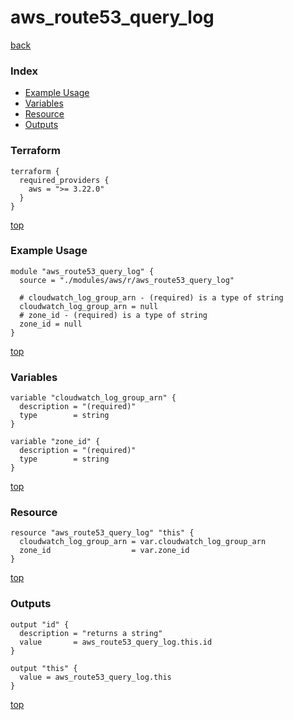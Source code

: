 # aws_route53_query_log
[back](../aws.md)
### Index
- [Example Usage](#example-usage)
- [Variables](#variables)
- [Resource](#resource)
- [Outputs](#outputs)
### Terraform
```hcl
terraform {
  required_providers {
    aws = ">= 3.22.0"
  }
}
```
[top](#index)
### Example Usage
```hcl
module "aws_route53_query_log" {
  source = "./modules/aws/r/aws_route53_query_log"

  # cloudwatch_log_group_arn - (required) is a type of string
  cloudwatch_log_group_arn = null
  # zone_id - (required) is a type of string
  zone_id = null
}
```
[top](#index)
### Variables
```hcl
variable "cloudwatch_log_group_arn" {
  description = "(required)"
  type        = string
}

variable "zone_id" {
  description = "(required)"
  type        = string
}
```
[top](#index)

### Resource
```hcl
resource "aws_route53_query_log" "this" {
  cloudwatch_log_group_arn = var.cloudwatch_log_group_arn
  zone_id                  = var.zone_id
}
```
[top](#index)
### Outputs
```hcl
output "id" {
  description = "returns a string"
  value       = aws_route53_query_log.this.id
}

output "this" {
  value = aws_route53_query_log.this
}
```
[top](#index)
